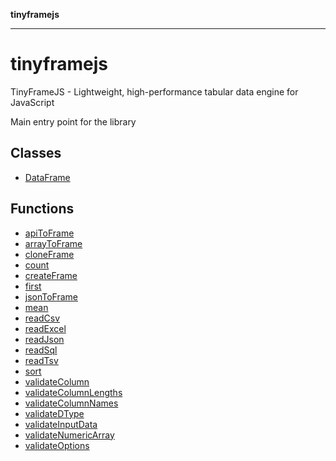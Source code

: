 **tinyframejs**

***

# tinyframejs

TinyFrameJS - Lightweight, high-performance tabular data engine for JavaScript

Main entry point for the library

## Classes

- [DataFrame](classes/DataFrame.md)

## Functions

- [apiToFrame](functions/apiToFrame.md)
- [arrayToFrame](functions/arrayToFrame.md)
- [cloneFrame](functions/cloneFrame.md)
- [count](functions/count.md)
- [createFrame](functions/createFrame.md)
- [first](functions/first.md)
- [jsonToFrame](functions/jsonToFrame.md)
- [mean](functions/mean.md)
- [readCsv](functions/readCsv.md)
- [readExcel](functions/readExcel.md)
- [readJson](functions/readJson.md)
- [readSql](functions/readSql.md)
- [readTsv](functions/readTsv.md)
- [sort](functions/sort.md)
- [validateColumn](functions/validateColumn.md)
- [validateColumnLengths](functions/validateColumnLengths.md)
- [validateColumnNames](functions/validateColumnNames.md)
- [validateDType](functions/validateDType.md)
- [validateInputData](functions/validateInputData.md)
- [validateNumericArray](functions/validateNumericArray.md)
- [validateOptions](functions/validateOptions.md)

